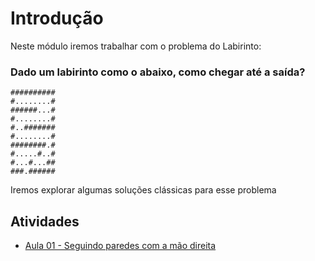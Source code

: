 # Introdução 

Neste módulo iremos trabalhar com o problema do Labirinto:

### Dado um labirinto como o abaixo, como chegar até a saída?

```
##########
#........#
######...#
#........#
#..#######
#........#
########.#
#.....#..#
#...#...##
###.######
```

Iremos explorar algumas soluções clássicas para esse problema

## Atividades

- [Aula 01 - Seguindo paredes com a mão direita](seguir-paredes.md)
<!-- - [Aula 02 - Busca em Profundidade](dfs.md) -->
<!-- - [Aula 03 - Busca em Largura](bfs.md) -->
